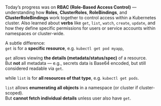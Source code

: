 

Today’s progress was on **RBAC (Role-Based Access Control)** — understanding how **Roles**, **ClusterRoles**, **RoleBindings**, and **ClusterRoleBindings** work together to control access within a Kubernetes cluster. Also learned about **verbs** like `get`, `list`, `watch`, `create`, `update`, and how they define specific permissions for users or service accounts within namespaces or cluster-wide.

A subtle difference:   
`get` is for a **specific resource**, e.g. `kubectl get pod myapp`,  

`get` allows viewing **the details (metadata/status/spec)** of a resource.  
 But **not** all metadata — e.g., secrets data is Base64 encoded, but still considered readable via `get`.

while `list` is for **all resources of that type**, e.g. `kubectl get pods`.

`list` allows **enumerating all objects** in a namespace (or cluster if cluster-scoped).  
 But **cannot fetch individual details** unless user also have `get`.
